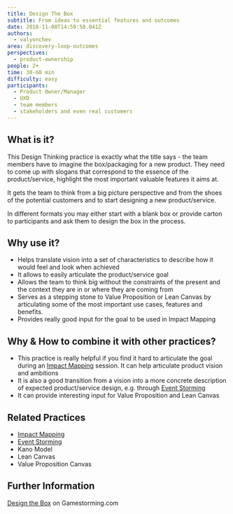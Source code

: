 ```yaml
---
title: Design The Box
subtitle: From ideas to essential features and outcomes
date: 2018-11-08T14:59:58.041Z
authors:
  - valyonchev
area: discovery-loop-outcomes
perspectives:
  - product-ownership
people: 2+
time: 30-60 min
difficulty: easy
participants:
  - Product Owner/Manager
  - UXD
  - team members
  - stakeholders and even real customers
---
```

## What is it?

This Design Thinking practice is exactly what the title says - the team members have to imagine the box/packaging for a new product. They need to come up with slogans that correspond to the essence of the product/service, highlight the most important valuable features it aims at. 

It gets the team to think from a big picture perspective and from the shoes of the potential customers and to start designing a new product/service.

In different formats you may either start with a blank box or provide carton to  participants and ask them to design the box in the process.

## Why use it?

* Helps translate vision into a set of characteristics to describe how it would feel and look when achieved
* It allows to easily articulate the product/service goal
* Allows the team to think big without the constraints of the present and the context they are in or where they are coming from
* Serves as a stepping stone to Value Proposition or Lean Canvas by articulating some of the most important use cases, features and benefits.
* Provides really good input for the goal to be used in Impact Mapping

## Why & How to combine it with other practices?

* This practice is really helpful if you find it hard to articulate the goal during an [Impact Mapping](https://openpracticelibrary.com/practice/impact-mapping/) session. It can help articulate product vision and ambitions
* It is also a good transition from a vision into a more concrete description of expected product/service design, e.g. through [Event Storming](https://openpracticelibrary.com/practice/event-storming/)
* It can provide interesting input for Value Proposition and Lean Canvas

## Related Practices

* [Impact Mapping](https://openpracticelibrary.com/practice/impact-mapping/)
* [Event Storming](https://openpracticelibrary.com/practice/event-storming/)
* Kano Model 
* Lean Canvas
* Value Proposition Canvas

## Further Information

[Design the Box](https://gamestorming.com/design-the-box/) on Gamestorming.com

